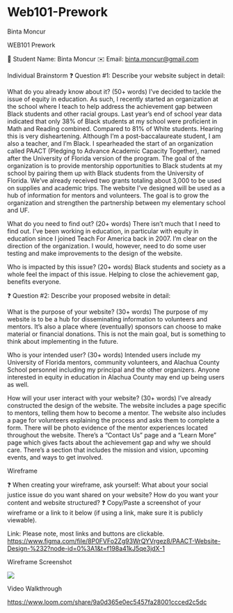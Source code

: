 # Web101-Prework
Binta Moncur


WEB101 Prework

👤 Student Name: Binta Moncur
✉️ Email: binta.moncur@gmail.com

Individual Brainstorm
❓ Question #1:  Describe your website subject in detail:

What do you already know about it? (50+ words)
I’ve decided to tackle the issue of equity in education. As such, I recently started an organization at the school where I teach to help address the achievement gap between Black students and other racial groups. Last year’s end of school year data indicated that only 38% of Black students at my school were proficient in Math and Reading combined. Compared to 81% of White students. Hearing this is very disheartening. Although I’m a post-baccalaureate student, I am also a teacher, and I’m Black. I spearheaded the start of an organization called PAACT (Pledging to Advance Academic Capacity Together), named after the University of Florida version of the program. The goal of the organization is to provide mentorship opportunities to Black students at my school by pairing them up with Black students from the University of Florida. We’ve already received  two grants totaling about 3,000 to be used on supplies and academic trips. The website I’ve designed will be used as a hub of information for mentors and volunteers. The goal is to grow the organization and strengthen the partnership between my elementary school and UF. 


What do you need to find out? (20+ words)
There isn’t much that I need to find out. I’ve been working in education, in particular with equity in education since I joined Teach For America back in 2007. I’m clear on the direction of the organization. I would, however, need to do some user testing and make improvements to the design of the website.


Who is impacted by this issue? (20+ words)
Black students and society as a whole feel the impact of this issue. Helping to close the achievement gap, benefits everyone.


❓ Question #2: Describe your proposed website in detail:

What is the purpose of your website? (30+ words)
The purpose of my website is to be a hub for disseminating information to volunteers and mentors. It’s also a place where (eventually) sponsors can choose to make material or financial donations. This is not the main goal, but is something to think about implementing in the future.


Who is your intended user? (30+ words)
Intended users include my University of Florida mentors, community volunteers, and Alachua County School personnel including my principal and the other organizers. Anyone interested in equity in education in Alachua County may end up being users as well.


How will your user interact with your website? (30+ words)
I’ve already constructed the design of the website. The website includes a page specific to mentors, telling them how to become a mentor. The website also includes a page for volunteers explaining the process and asks them to complete a form. There will be photo evidence of the mentor experiences located throughout the website. There’s a “Contact Us” page and a “Learn More” page which gives facts about the achievement gap and why we should care. There’s a section that includes the mission and vision, upcoming events, and ways to get involved. 




Wireframe 

❓ When creating your wireframe, ask yourself:
What about your social justice issue do you want shared on your website?
How do you want your content and website structured?
❓ Copy/Paste a screenshot of your wireframe or a link to it below (if using a link, make sure it is publicly viewable).


Link: 
Please note, most links and buttons are clickable. 
https://www.figma.com/file/8P0FVFo2Zg93WrQYVrgez8/PAACT-Website-Design-%232?node-id=0%3A1&t=f198a41kJ5qe3jdX-1



Wireframe Screenshot

![](https://i.imgur.com/tH3uJdm.png)


Video Walkthrough
  
https://www.loom.com/share/9a0d365e0ec5457fa28001ccced2c5dc
